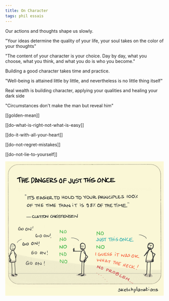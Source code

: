 ```yaml
---
title: On Character
tags: phil essais 
---
```



Our actions and thoughts shape us slowly. 

"Your ideas determine the quality of your life, your soul takes on the color of your thoughts"  

"The content of your character is your choice. Day by day, what you choose, what you think, and what you do is who you become."  

Building a good character takes time and practice. 

"Well-being is attained little by little, and nevertheless is no little thing itself"

Real wealth is building character, applying your qualities and healing your dark side 

"Circumstances don't make the man but reveal him"  

[[golden-mean]]

[[do-what-is-right-not-what-is-easy]]

[[do-it-with-all-your-heart]]

[[do-not-regret-mistakes]]

[[do-not-lie-to-yourself]]

![](/static/img/principles-all-the-time.jpeg)
